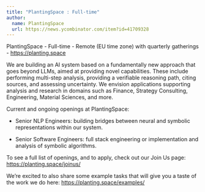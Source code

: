 ```yaml
---
title: "PlantingSpace : Full-time"
author:
  name: PlantingSpace
  url: https://news.ycombinator.com/item?id=41709328
---
```

PlantingSpace - Full-time - Remote (EU time zone) with quarterly gatherings - <a href="https:&#x2F;&#x2F;planting.space" rel="nofollow">https:&#x2F;&#x2F;planting.space</a>

We are building an AI system based on a fundamentally new approach that goes beyond LLMs, aimed at providing novel capabilities. These include performing multi-step analysis, providing a verifiable reasoning path, citing sources, and assessing uncertainty. We envision applications supporting analysis and research in domains such as Finance, Strategy Consulting, Engineering, Material Sciences, and more.

Current and ongoing openings at PlantingSpace:

- Senior NLP Engineers: building bridges between neural and symbolic representations within our system.

- Senior Software Engineers: full stack engineering or implementation and analysis of symbolic algorithms.

To see a full list of openings, and to apply, check out our Join Us page: <a href="https:&#x2F;&#x2F;planting.space&#x2F;joinus&#x2F;" rel="nofollow">https:&#x2F;&#x2F;planting.space&#x2F;joinus&#x2F;</a>

We’re excited to also share some example tasks that will give you a taste of the work we do here: <a href="https:&#x2F;&#x2F;planting.space&#x2F;examples&#x2F;" rel="nofollow">https:&#x2F;&#x2F;planting.space&#x2F;examples&#x2F;</a>
<JobApplication />
